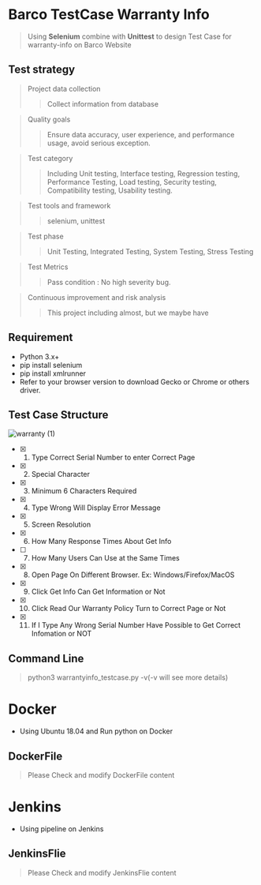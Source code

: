 # Barco TestCase Warranty Info
> Using **Selenium** combine with **Unittest** to design Test Case for warranty-info on Barco Website

## Test strategy
> Project data collection
>> Collect information from database

> Quality goals
>> Ensure data accuracy, user experience, and performance usage, avoid serious exception.

> Test category
>> Including Unit testing, Interface testing, Regression testing, Performance Testing, Load testing, Security testing, Compatibility testing, Usability testing.

> Test tools and framework
>> selenium, unittest

> Test phase
>> Unit Testing, Integrated Testing, System Testing, Stress Testing

> Test Metrics
>> Pass condition : No high severity bug.

> Continuous improvement and risk analysis
>> This project including almost, but we maybe have



## Requirement
* Python 3.x+
* pip install selenium
* pip install xmlrunner
* Refer to your browser version to download Gecko or Chrome or others driver.

## Test Case Structure
![warranty (1)](https://user-images.githubusercontent.com/61812113/126738730-46be7845-1971-4bb8-90b1-2af802ab6e23.jpg)

- [x] 1. Type Correct Serial Number to enter Correct Page
- [x] 2. Special Character
- [x] 3. Minimum 6 Characters Required
- [x] 4. Type Wrong Will Display Error Message
- [x] 5. Screen Resolution
- [x] 6. How Many Response Times About Get Info
- [ ] 7. How Many Users Can Use at the Same Times
- [x] 8. Open Page On Different Browser. Ex: Windows/Firefox/MacOS
- [x] 9. Click Get Info Can Get Information or Not
- [x] 10. Click Read Our Warranty Policy Turn to Correct Page or Not
- [x] 11. If I Type Any Wrong Serial Number Have Possible to Get Correct Infomation or NOT 

## Command Line
> python3 <directory> warrantyinfo_testcase.py -v(-v will see more details)
  
# Docker
* Using Ubuntu 18.04 and Run python on Docker
  
## DockerFile
> Please Check and modify DockerFile content
  
# Jenkins
* Using pipeline on Jenkins
  
## JenkinsFlie
> Please Check and modify JenkinsFlie content 
  
